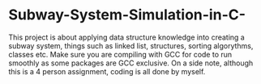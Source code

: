 # Subway-System-Simulation-in-C-
This project is about applying data structure knowledge into creating a subway system, things such as linked list, structures, sorting algorythms, classes etc. Make sure you are compiling with GCC for code to run smoothly as some packages are GCC exclusive. On a side note, although this is a 4 person assignment, coding is all done by myself. 
